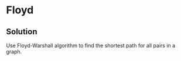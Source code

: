 # Floyd

## Solution
Use Floyd-Warshall algorithm to find the shortest path for all pairs in a graph.
